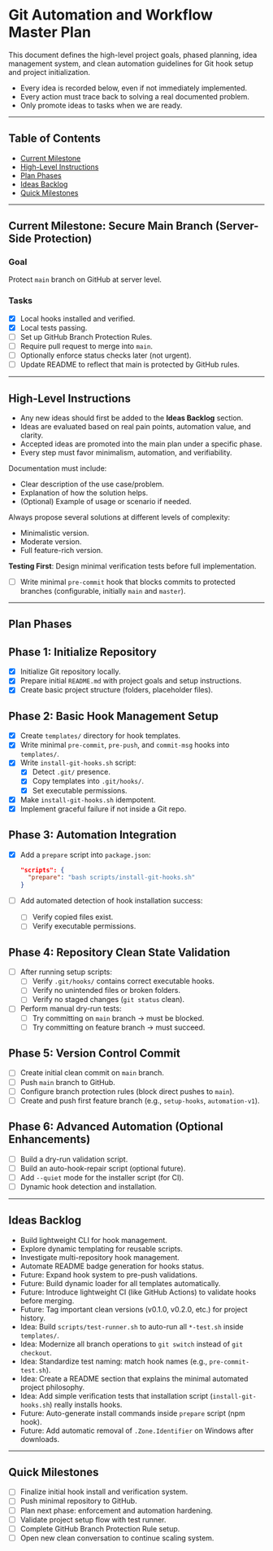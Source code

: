# Git Automation and Workflow Master Plan

This document defines the high-level project goals, phased planning, idea management system, and clean automation guidelines for Git hook setup and project initialization.

- Every idea is recorded below, even if not immediately implemented.
- Every action must trace back to solving a real documented problem.
- Only promote ideas to tasks when we are ready.

---

## Table of Contents

- [Current Milestone](#current-milestone-secure-main-branch-server-side-protection)
- [High-Level Instructions](#high-level-instructions)
- [Plan Phases](#plan-phases)
- [Ideas Backlog](#ideas-backlog)
- [Quick Milestones](#quick-milestones)

---

## Current Milestone: Secure Main Branch (Server-Side Protection)

### Goal

Protect `main` branch on GitHub at server level.

### Tasks

- [x] Local hooks installed and verified.
- [x] Local tests passing.
- [ ] Set up GitHub Branch Protection Rules.
- [ ] Require pull request to merge into `main`.
- [ ] Optionally enforce status checks later (not urgent).
- [ ] Update README to reflect that main is protected by GitHub rules.

---

## High-Level Instructions

- Any new ideas should first be added to the **Ideas Backlog** section.
- Ideas are evaluated based on real pain points, automation value, and clarity.
- Accepted ideas are promoted into the main plan under a specific phase.
- Every step must favor minimalism, automation, and verifiability.

Documentation must include:

- Clear description of the use case/problem.
- Explanation of how the solution helps.
- (Optional) Example of usage or scenario if needed.

Always propose several solutions at different levels of complexity:

- Minimalistic version.
- Moderate version.
- Full feature-rich version.

**Testing First**: Design minimal verification tests before full implementation.

- [ ] Write minimal `pre-commit` hook that blocks commits to protected branches (configurable, initially `main` and `master`).

---

## Plan Phases

## Phase 1: Initialize Repository

- [x] Initialize Git repository locally.
- [x] Prepare initial `README.md` with project goals and setup instructions.
- [x] Create basic project structure (folders, placeholder files).

## Phase 2: Basic Hook Management Setup

- [x] Create `templates/` directory for hook templates.
- [x] Write minimal `pre-commit`, `pre-push`, and `commit-msg` hooks into `templates/`.
- [x] Write `install-git-hooks.sh` script:
  - [x] Detect `.git/` presence.
  - [x] Copy templates into `.git/hooks/`.
  - [x] Set executable permissions.
- [x] Make `install-git-hooks.sh` idempotent.
- [x] Implement graceful failure if not inside a Git repo.

## Phase 3: Automation Integration

- [x] Add a `prepare` script into `package.json`:

  ```json
  "scripts": {
    "prepare": "bash scripts/install-git-hooks.sh"
  }
  ```

- [ ] Add automated detection of hook installation success:
  - [ ] Verify copied files exist.
  - [ ] Verify executable permissions.

## Phase 4: Repository Clean State Validation

- [ ] After running setup scripts:
  - [ ] Verify `.git/hooks/` contains correct executable hooks.
  - [ ] Verify no unintended files or broken folders.
  - [ ] Verify no staged changes (`git status` clean).
- [ ] Perform manual dry-run tests:
  - [ ] Try committing on `main` branch → must be blocked.
  - [ ] Try committing on feature branch → must succeed.

## Phase 5: Version Control Commit

- [ ] Create initial clean commit on `main` branch.
- [ ] Push `main` branch to GitHub.
- [ ] Configure branch protection rules (block direct pushes to `main`).
- [ ] Create and push first feature branch (e.g., `setup-hooks`, `automation-v1`).

## Phase 6: Advanced Automation (Optional Enhancements)

- [ ] Build a dry-run validation script.
- [ ] Build an auto-hook-repair script (optional future).
- [ ] Add `--quiet` mode for the installer script (for CI).
- [ ] Dynamic hook detection and installation.

---

## Ideas Backlog

- Build lightweight CLI for hook management.
- Explore dynamic templating for reusable scripts.
- Investigate multi-repository hook management.
- Automate README badge generation for hooks status.
- Future: Expand hook system to pre-push validations.
- Future: Build dynamic loader for all templates automatically.
- Future: Introduce lightweight CI (like GitHub Actions) to validate hooks before merging.
- Future: Tag important clean versions (v0.1.0, v0.2.0, etc.) for project history.
- Idea: Build `scripts/test-runner.sh` to auto-run all `*-test.sh` inside `templates/`.
- Idea: Modernize all branch operations to `git switch` instead of `git checkout`.
- Idea: Standardize test naming: match hook names (e.g., `pre-commit-test.sh`).
- Idea: Create a README section that explains the minimal automated project philosophy.
- Idea: Add simple verification tests that installation script (`install-git-hooks.sh`) really installs hooks.
- Future: Auto-generate install commands inside `prepare` script (npm hook).
- Future: Add automatic removal of `.Zone.Identifier` on Windows after downloads.

---

## Quick Milestones

- [ ] Finalize initial hook install and verification system.
- [ ] Push minimal repository to GitHub.
- [ ] Plan next phase: enforcement and automation hardening.
- [ ] Validate project setup flow with test runner.
- [ ] Complete GitHub Branch Protection Rule setup.
- [ ] Open new clean conversation to continue scaling system.
